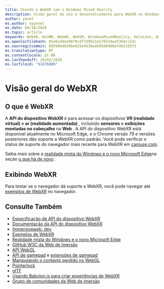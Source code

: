 ```yaml
---
title: Usando o WebXR com o Windows Mixed Reality
description: Visão geral do uso e desenvolvimento para WebXR no Windows Mixed Reality
author: yonet
ms.author: ayyonet
ms.date: 04/10/2020
ms.topic: article
keywords: WebXR, WinMR, WebAR, WebVR, WindowsMixedReality, HoloLens, Windows Mixed Reality, Web VR, Web XR, Web Mr, Web ar, 360, 360 vídeo, 360 vídeos, 360 Photo, 360 fotos, 360 Content, imersão Web, immersiveweb, IW
ms.openlocfilehash: 01e6cd44e9879cd7fd9b11e178134eaf364cc53c
ms.sourcegitcommit: 09599b4034be825e4536eeb9566968afd021d5f3
ms.translationtype: MT
ms.contentlocale: pt-BR
ms.lasthandoff: 10/03/2020
ms.locfileid: "91676880"
---
```

# <a name="webxr-overview"></a>Visão geral do WebXR

## <a name="what-is-webxr"></a>O que é WebXR

A **API do dispositivo WebXR** é para acessar os dispositivos **VR (realidade virtual)** e **ar (realidade aumentada)** , incluindo **sensores** e **exibições montadas no cabeçalho** na **Web** . A API do dispositivo WebXR está disponível atualmente no Microsoft Edge, e o Chrome versão 79 e versões posteriores dão suporte a WebXR como padrão. Você pode verificar o status de suporte do navegador mais recente para WebXR em [caniuse.com](https://caniuse.com/#search=webxr).

Saiba mais sobre a [realidade mista do Windows e o novo Microsoft Edge](https://docs.microsoft.com/windows/mixed-reality/new-microsoft-edge#introducing-the-new-microsoft-edge)na seção [o que há de novo](https://docs.microsoft.com/windows/mixed-reality/mrtk-porting-guide) .

## <a name="viewing-webxr"></a>Exibindo WebXR

Para testar se o navegador dá suporte a WebXR, você pode navegar até [exemplos de WebXR](https://immersive-web.github.io/webxr-samples/) no navegador.

## <a name="see-also"></a>Consulte Também

* [Especificação de API do dispositivo WebXR](https://immersive-web.github.io/webxr/)
* [Documentação da API do dispositivo WebXR](https://developer.mozilla.org/en-US/docs/Web/API/WebXR_Device_API)
* [Immersiveweb. dev](https://immersiveweb.dev/)
* [Exemplos de WebXR](https://immersive-web.github.io/webxr-samples/)
* [Realidade mista do Windows e o novo Microsoft Edge](https://docs.microsoft.com/windows/mixed-reality/new-microsoft-edge#introducing-the-new-microsoft-edge)
* [GitHub W3C da Web de imersão](https://github.com/immersive-web)
* [API WebGL](https://msdn.microsoft.com/library/bg182648(v=vs.85).aspx)
* [API de gamepad](https://msdn.microsoft.com/library/dn743630(v=vs.85).aspx) e [extensões de gamepad](https://w3c.github.io/gamepad/extensions.html)
* [Manipulando o contexto perdido no WebGL](https://www.khronos.org/webgl/wiki/HandlingContextLost)
* [Pointerlock](https://www.w3.org/TR/pointerlock/)
* [glTF](https://www.khronos.org/gltf)
* [Usando Babylon.js para criar experiências de WebXR](https://doc.babylonjs.com/how_to/introduction_to_webxr)
* [Grupo de comunidades da Web de imersão](https://www.w3.org/community/immersive-web/)
